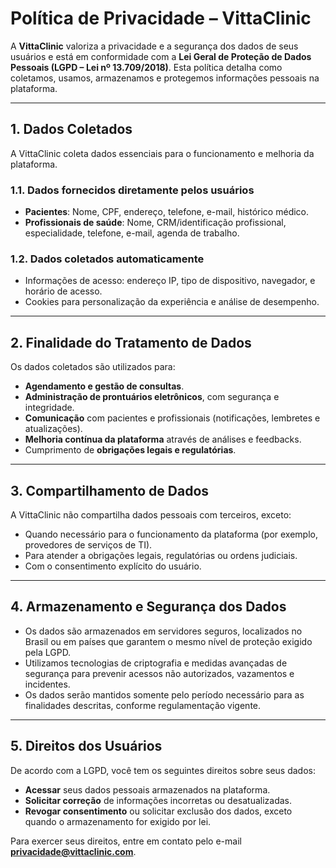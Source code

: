 # Política de Privacidade – VittaClinic  

A **VittaClinic** valoriza a privacidade e a segurança dos dados de seus usuários e está em conformidade com a **Lei Geral de Proteção de Dados Pessoais (LGPD – Lei nº 13.709/2018)**. Esta política detalha como coletamos, usamos, armazenamos e protegemos informações pessoais na plataforma.

---

## 1. **Dados Coletados**  

A VittaClinic coleta dados essenciais para o funcionamento e melhoria da plataforma.  

### 1.1. **Dados fornecidos diretamente pelos usuários**  
- **Pacientes**: Nome, CPF, endereço, telefone, e-mail, histórico médico.  
- **Profissionais de saúde**: Nome, CRM/identificação profissional, especialidade, telefone, e-mail, agenda de trabalho.  

### 1.2. **Dados coletados automaticamente**  
- Informações de acesso: endereço IP, tipo de dispositivo, navegador, e horário de acesso.  
- Cookies para personalização da experiência e análise de desempenho.  

---

## 2. **Finalidade do Tratamento de Dados**  

Os dados coletados são utilizados para:  
- **Agendamento e gestão de consultas**.  
- **Administração de prontuários eletrônicos**, com segurança e integridade.  
- **Comunicação** com pacientes e profissionais (notificações, lembretes e atualizações).  
- **Melhoria contínua da plataforma** através de análises e feedbacks.  
- Cumprimento de **obrigações legais e regulatórias**.  

---

## 3. **Compartilhamento de Dados**  

A VittaClinic não compartilha dados pessoais com terceiros, exceto:  
- Quando necessário para o funcionamento da plataforma (por exemplo, provedores de serviços de TI).  
- Para atender a obrigações legais, regulatórias ou ordens judiciais.  
- Com o consentimento explícito do usuário.  

---

## 4. **Armazenamento e Segurança dos Dados**  

- Os dados são armazenados em servidores seguros, localizados no Brasil ou em países que garantem o mesmo nível de proteção exigido pela LGPD.  
- Utilizamos tecnologias de criptografia e medidas avançadas de segurança para prevenir acessos não autorizados, vazamentos e incidentes.  
- Os dados serão mantidos somente pelo período necessário para as finalidades descritas, conforme regulamentação vigente.  

---

## 5. **Direitos dos Usuários**  

De acordo com a LGPD, você tem os seguintes direitos sobre seus dados:  
- **Acessar** seus dados pessoais armazenados na plataforma.  
- **Solicitar correção** de informações incorretas ou desatualizadas.  
- **Revogar consentimento** ou solicitar exclusão dos dados, exceto quando o armazenamento for exigido por lei.  

Para exercer seus direitos, entre em contato pelo e-mail **privacidade@vittaclinic.com**.  
